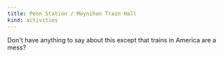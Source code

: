 ```yaml
---
title: Penn Station / Moynihan Train Hall
kind: activities
---
```

Don't have anything to say about this except that trains in America are a mess?
